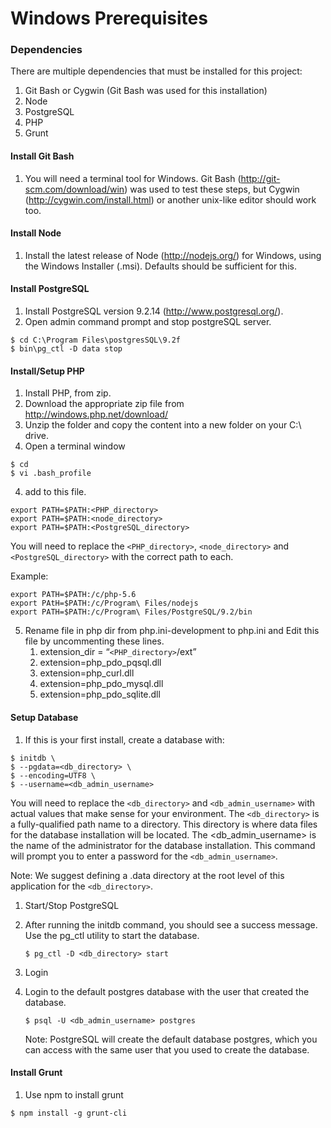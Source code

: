 Windows Prerequisites
=====================

### Dependencies
There are multiple dependencies that must be installed for this project:

1. Git Bash or Cygwin (Git Bash was used for this installation)
1. Node
1. PostgreSQL
1. PHP
1. Grunt

#### Install Git Bash
1. You will need a terminal tool for Windows. Git Bash
   (http://git-scm.com/download/win) was used to test these steps, but Cygwin
   (http://cygwin.com/install.html) or another unix-like editor should work too.

#### Install Node
1. Install the latest release of Node (http://nodejs.org/) for Windows, using
   the Windows Installer (.msi). Defaults should be sufficient for this.

#### Install PostgreSQL
1. Install PostgreSQL version 9.2.14 (http://www.postgresql.org/).
1. Open admin command prompt and stop postgreSQL server.
```
$ cd C:\Program Files\postgresSQL\9.2f
$ bin\pg_ctl -D data stop
```

#### Install/Setup PHP
1. Install PHP, from zip.
  1. Download the appropriate zip file from http://windows.php.net/download/
  2. Unzip the folder and copy the content into a new folder on your C:\ drive.
  3. Open a terminal window
  ```
  $ cd
  $ vi .bash_profile
  ```
  4. add to this file.
  ```
  export PATH=$PATH:<PHP_directory>
  export PATH=$PATH:<node_directory>
  export PATH=$PATH:<PostgreSQL_directory>
  ```

  You will need to replace the `<PHP_directory>`, `<node_directory>` and
  `<PostgreSQL_directory>` with the correct path to each.

  Example:
  ```
  export PATH=$PATH:/c/php-5.6
  export PAtH=$PATH:/c/Program\ Files/nodejs
  export PATH=$PATH:/c/Program\ Files/PostgreSQL/9.2/bin
  ```

  5. Rename file in php dir from php.ini-development to php.ini and Edit this
     file by uncommenting these lines.
      1. extension_dir = “`<PHP_directory>`/ext”
      2. extension=php_pdo_pqsql.dll
      3. extension=php_curl.dll
      4. extension=php_pdo_mysql.dll
      5. extension=php_pdo_sqlite.dll

#### Setup Database
1. If this is your first install, create a database with:
  ```
  $ initdb \
  $ --pgdata=<db_directory> \
  $ --encoding=UTF8 \
  $ --username=<db_admin_username>
  ```
  You will need to replace the `<db_directory>` and `<db_admin_username>` with
  actual values that make sense for your environment. The `<db_directory>` is a
  fully-qualified path name to a directory. This directory is where data files
  for the database installation will be located. The <db_admin_username> is the
  name of the administrator for the database installation. This command will
  prompt you to enter a password for the `<db_admin_username>`.

  Note: We suggest defining a .data directory at the root level of this
  application for the `<db_directory>`.

1. Start/Stop PostgreSQL
  1. After running the initdb command, you should see a success message. Use
     the pg_ctl utility to start the database.
     ```
     $ pg_ctl -D <db_directory> start
     ```
1. Login
  1. Login to the default postgres database with the user that created the
     database.
     ```
     $ psql -U <db_admin_username> postgres
     ```

     Note: PostgreSQL will create the default database postgres, which you can
     access with the same user that you used to create the database.

#### Install Grunt
1. Use npm to install grunt
  ```
  $ npm install -g grunt-cli
  ```
